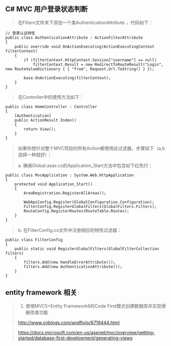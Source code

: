 ## C# MVC 用户登录状态判断
> 在Filters文件夹下添加一个类AuthenticationAttribute ，代码如下：
```
// 登录认证特性
public class AuthenticationAttribute : ActionFilterAttribute
{
    public override void OnActionExecuting(ActionExecutingContext filterContext)
    {
        if (filterContext.HttpContext.Session["username"] == null)
            filterContext.Result = new RedirectToRouteResult("Login", new RouteValueDictionary { { "from", Request.Url.ToString() } });
            
        base.OnActionExecuting(filterContext);
    }
}
```
> 在Controller中的使用方法如下：
```
public class HomeController : Controller 
{ 
    [Authentication] 
    public ActionResult Index()
    {
        return View();
    }
}
```
> 如果你想针对整个MVC项目的所有Action都使用此过滤器，步骤如下（a,b选择一种就好）：

> a. 确保Global.asax.cs的Application_Start方法中包含如下红色行：
```
public class MvcApplication : System.Web.HttpApplication
{
    protected void Application_Start()
    {
        AreaRegistration.RegisterAllAreas();

        WebApiConfig.Register(GlobalConfiguration.Configuration);
        FilterConfig.RegisterGlobalFilters(GlobalFilters.Filters);
        RouteConfig.RegisterRoutes(RouteTable.Routes);
    }
}
```

> b. 在FilterConfig.cs文件中注册相应的特性过滤器：

```
public class FilterConfig
{
    public static void RegisterGlobalFilters(GlobalFilterCollection filters)
    {
        filters.Add(new HandleErrorAttribute());
        filters.Add(new AuthenticationAttribute());
    }
}
```

## entity framework 相关
>1. 使用MVC5+Entity Framework6的Code First模式创建数据库并实现增删改查功能
>
> http://www.cnblogs.com/andfly/p/6719444.html

> https://docs.microsoft.com/en-us/aspnet/mvc/overview/getting-started/database-first-development/generating-views
